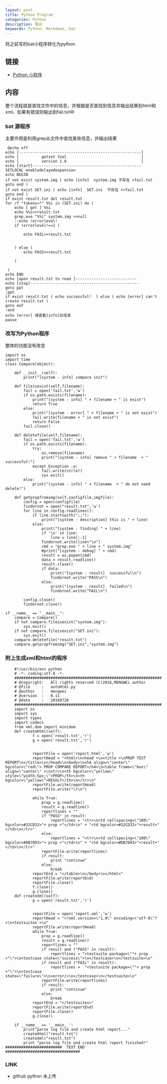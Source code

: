 ```yaml
---
layout: post
title: Python Program
categories: Python
description: 笔记
keywords: Python, Markdown, bat
---
```


将之前写的bat小程序转化为python

## 链接

* [Python 小程序](https://tsbxmw.github.io/2016/11/08/Pyhton-python_bat/)

##  内容

  整个流程就是查找文件中的信息，并根据是否查找到信息并输出结果到html和xml，如果有错误则输出到fail.txt中

### bat 源程序

  主要作用是利用grep从文件中查找某些信息，并输出结果

     @echo off
    echo [------------------------------------------------------]
    echo [          getset tool                                 ]
    echo [          version 1.0                                 ]
    echo [start]------------------------------------------------
    SETLOCAL enabledelayedexpansion
    echo BEGIN
    if not exist system.img ( echo [info]  system.img 不存在 >fail.txt
    goto end )
    if not exist SET.ini ( echo [info]  SET.ini  不存在 >>fail.txt
    goto end ) 
    if exist result.txt del result.txt
    for /f "tokens=*" %%i in (SET.ini) do (
        echo [ get ] %%i
        echo %%i>>result.txt
        grep.exe "%%i" system.img >>null
        ::echo !errorlevel!
        if !errorlevel!==1 (
            
            echo FAIL>>result.txt 
            
            
        ) else (
            echo PASS>>result.txt
            
        )
        
     )
    echo END
    echo [open result.txt to read ]---------------------------
    echo [stop]------------------------------------------------
    goto ppt
    :ppt
    if exist result.txt ( echo successful!  ) else ( echo [error] can't create result.txt )
    goto eof
    :end
    echo [error] 请查看[info]后信息
    pause
      

### 改写为Python程序

  整体的功能没有改变

    import os
    import time
    class Compare(object):
        
        def __init__(self):
            print("[system - info] compare init")
        
        def fileisexist(self,filename):
            fail = open('fail.txt','w')
            if os.path.exists(filename):
                print("[system - info] " + filename + " is exist")
                return True
            else:
                print("[system - error] " + filename + " is not exist")
                fail.write(filename + " is not exist")
                return False
            fail.close()
            
        def deletefile(self,filename):
            fail = open('fail.txt','w')
            if os.path.exists(filename):
                try:
                    os.remove(filename)
                    print("[system - info] remove " + filename  + " successful!")
                except Exception ,e:
                    fail.write(str(e))
                    sys.exit()
            else:
                print("[system - info] " + filename  + " do not need delete!")
        
        def getpropfromimg(self,configfile,imgfile):
            config = open(configfile)
            findornot = open("result.txt",'w')
            for line in config.readlines():
                if line.startswith(";;"):
                    print("[system - description] this is " + line)
                else:
                    print("[system - finding] " + line)
                    if '\n' in line:
                        line = line[:-1]
                    findornot.write(line+"\n")
                    cmd = "grep.exe " + line + " system.img"
                    #print("[system - debug] " + cmd)
                    result = os.popen(cmd)
                    data = result.readline()
                    result.close()
                    if data:
                        print("[system - result]  successful\n")
                        findornot.write("PASS\n")
                    else:
                        print("[system - result]  failed\n")
                        findornot.write("FAIL\n")
                          
            config.close()
            findornot.close()
            
    if __name__ == "__main__":
        compare = Compare()
        if not compare.fileisexist("system.img"):
            sys.exit() 
        if not compare.fileisexist("SET.ini"):
            sys.exit()
        compare.deletefile("result.txt")
        compare.getpropfromimg("SET.ini","system.img")
        
            

### 附上生成xml和html的程序

    
        #!/usr/bin/env python
        # -*- coding:utf-8 -*-
        #################################################################
        # @copyright:   All rights reserved (C)2016,MENGWEi author
        # @file     :   autoHtml.py
        # @author   :   mengwei
        # @version  :   0.11
        # @date     :   20160728
        #################################################################
        import os
        import sys
        import types
        import codecs
        from xml.dom import minidom
        def createHtml(self):
                f = open('result.txt','r')
                g = open('result.txt','r')
                
                
                reportFile = open('report.html','w')
                reportHead = "<html>\n<head >\n<title >\nPROP TEST REPORT\n</title>\n</head>\n<body>\n<h4 align=\"center\" bgcolor=\"red\"> PROP COMPARE REPORT</h4>\n<table frame=\"box\" align=\"center\" >\n<tr>\n<th bgcolor=\"yellow\" style=\"width:5px;\">PROP</th>\n<th bgcolor=\"yellow\">RESULT</th>\n</tr>\n"
                reportFile.write(reportHead)
                reportFile.write("\r\n")
                
                while True:
                    prop = g.readline()
                    result = g.readline()
                    reportlines = ""
                    if "PASS" in result:
                        reportlines = "<tr>\n<td cellspacing=\"100\" bgcolor=#32CD32>"+ prop +"</td>\n" + "<td bgcolor=#32CD32>"+result+"</td>\n</tr>"
                    else:
                        reportlines = "<tr>\n<td cellspacing=\"100\" bgcolor=#DB7093>"+ prop +"</td>\n" + "<td bgcolor=#DB7093>"+result+"</td>\n</tr>"
                    reportFile.write(reportlines)
                    if result:
                        print "continue"
                    else:
                        break
                reportEnd = "</table>\n</body>\n</html>"
                reportFile.write(reportEnd)
                reportFile.close()
                f.close()
                g.close()
        def createXml(self):
                g = open('result.txt','r')
                
                
                reportFile = open('report.xml','w')
                reportHead = "<?xml version=\"1.0\" encoding=\"utf-8\"?>\n<testsuites >\n"
                reportFile.write(reportHead)
                while True:
                    prop = g.readline()
                    result = g.readline()
                    reportlines = ""
                    if result and ("PASS" in result):
                        reportlines = "<testsuite package=\""+ prop +"\">\n<testcase state=\"success\">\n</testcase>\n</testsuite>\n"
                    if result and ("FAIL" in result):
                        reportlines =  "<testsuite package=\""+ prop +"\">\n<testcase state=\"failure\">\n<error/>\n</testcase>\n</testsuite>\n"
                    reportFile.write(reportlines)
                    if result:
                        print "continue"
                    else:
                        break
                reportEnd = "</testsuites>"
                reportFile.write(reportEnd)
                reportFile.close()
                g.close()
                
        if __name__ == '__main__': 
            print"parse log file and create html report..."
            createHtml("result.txt")
            createXml("result.txt")
            print "parse log file and create html report finished!"
    #########################  TEXT END   #################################


### LINK
* github python 未上传